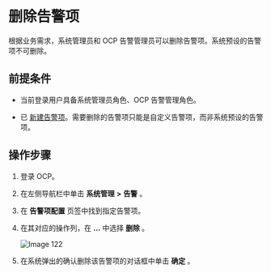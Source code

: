 删除告警项 
==========================

根据业务需求，系统管理员和 OCP 告警管理员可以删除告警项。系统预设的告警项不可删除。

前提条件 
-------------------------

* 当前登录用户具备系统管理员角色、OCP 告警管理角色。

  

* 已 [新建告警项](../10.alert-management/2.create-an-alarm-item-1.md)。需要删除的告警项只能是自定义告警项，而非系统预设的告警项。

  




操作步骤 
-------------------------

1. 登录 OCP。

   

2. 在左侧导航栏中单击 **系统管理** **\>** **告警** 。

   

3. 在 **告警项配置** 页签中找到指定告警项。

   

4. 在其对应的操作列，在 **...** 中选择 **删除** 。

   ![Image 122](https://help-static-aliyun-doc.aliyuncs.com/assets/img/zh-CN/9167429461/p425862.png)
   

5. 在系统弹出的确认删除该告警项的对话框中单击 **确定** 。

   



